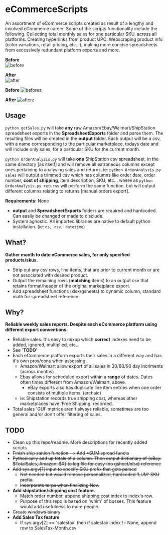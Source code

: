 # eCommerceScripts
An assortment of eCommerce scripts created as result of a lengthy and involved eCommerce career. Some of the scripts functionality include the following. Collecting total monthly sales for one particular SKU, across all platforms. Creating hyperlinks from product UPC. Webscraping product info (color variations, retail pricing, etc...), making more concise spreadsheets from excessively redundant platform exports and more.

**Before**  
![before](https://user-images.githubusercontent.com/8212296/32787819-2b4af510-c91d-11e7-9881-d33ba9a21c2f.PNG)
  
**After**  
![after](https://user-images.githubusercontent.com/8212296/32787818-2b145c6c-c91d-11e7-8dfb-96d95ea8788b.PNG)

**Before**
![beforez](https://user-images.githubusercontent.com/8212296/33212254-c833e978-d0e7-11e7-9c92-b0d0b00f3982.PNG)

**After**
![afterz](https://user-images.githubusercontent.com/8212296/33212256-c98ef998-d0e7-11e7-9c0e-52f0bc7866d9.PNG)


## Usage
`python getSales.py` will take **any** raw Amazon/Ebay/Walmart/ShipStation spreadsheet exports in the **SpreadsheetExports** folder and parse them. The resulting files will be created in the **output** folder. Each output will be a csv, with a name corresponding to the particular marketplace, todays date and will include only sales, for a particular SKU for the current month.
  
`python OrderAnalysis.py` will take **one** ShipStation csv spreadsheet, in the same directory [as itself] and will remove all extraneous columns except ones pertaining to analysing sales and returns. ie: `python OrderAnalysis.py sales` will  output a trimmed csv which has columns like order date, order number, **cost of shipping**, item description, SKU, etc... where as `python OrderAnalysis.py returns` will perform the same function, but will output different columns relating to returns [manual orders export].

**Requirements:** None
* **output** and **SpreadsheetExports** folders are required and hardcoded. Can easily be changed or made to disclude.
* System agnostic. All imported libraries are native to default python installation. (ie: `os, csv, datetime`)  

## What?
**Gather month to date eCommerce sales, for only specified products/skus.**
* Strip out any csv rows, line items, that are prior to current month or are not associated with desired product.
* Output the remaining rows (**matching** items) to an output csv that retains format/header of the original marketplace export.
* Add spreadsheet functions (xlsx/gsheets) to dynamic column, standard math for spreadsheet reference.

## Why?
**Reliable weekly sales reports. Despite each eCommerce platform using different export conventions.**
* Reliable sales. It's easy to mixup which **correct** indexes need to be added, ignored, multiplied, etc...
* See '**TODO**'
* Each eCommerce platform exports their sales in a different way and has it's own pros/cons when assessing.
    - Amazon/Walmart allow export of all sales in 30/60/90 day incriments (across months)
    - Ebay allows for scheduled export within a **range** of dates. Dates often times different from Amazon/Walmart, above.
      * eBay exports also has duplicate line item entries when one order consists of multiple items. (archaic)
    - ie: Shipstation records true shipping cost, whereas other marketplaces have 'Free Shipping' recorded.
* Total sales 'GUI' metrics aren't always reliable, sometimes are too general and/or don't offer filtering of sales.

## TODO
* Clean up this repo/readme. More descriptions for recently added scripts.
* ~~Finish ship station function --> Add =SUM spread functs~~
* ~~Pythonically add up totals of a column. Then output dictionary of {eBay: $TotalSales, Amazon: $X} to log file for easy (no gsheet/xlsx) reference~~
* <strike>Add sys.argv[1] input to specify SKU prefix that gets parsed
  * Not needed but would remove personalized, hardcoded 'LUM' SKU prefix.
  * Incorporate tarps when finalizing Nov.</strike>  
* **Add shipstation/shipping cost feature.**
  * Match order number, append shipping cost index to index's row.
  * Purpose of this repo is based on 'whim' of bosses. This feature would add usefulness to more people.
* ~~Create windows binary~~
* **Add Sales Tax feature**
  * If sys.argv[2] == 'salestax' then if salestax index != None, append row to SalesTax-Month.csv
